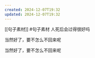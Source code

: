 ```yaml
---
created: 2024-12-07T19:32
updated: 2024-12-07T19:32
---
```

[[句子素材]]  #句子素材 
人死后会过得很好吗

当然好了，要不怎么不回来呢

当然好了，要不怎么不回来呢

